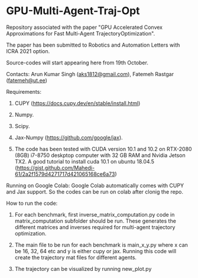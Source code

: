 # GPU-Multi-Agent-Traj-Opt
Repository associated with the paper "GPU Accelerated Convex Approximations for Fast Multi-Agent TrajectoryOptimization". 

The paper has been submitted to Robotics and Automation Letters with ICRA 2021 option.

Source-codes will start appearing here from 19th October. 

Contacts: Arun Kumar Singh (aks1812@gmail.com), Fatemeh Rastgar (fatemeh@ut.ee)

Requirements:

1. CUPY (https://docs.cupy.dev/en/stable/install.html)

2. Numpy.

3. Scipy.

4. Jax-Numpy (https://github.com/google/jax).

5. The code has been tested with CUDA version 10.1 and 10.2 on RTX-2080 (8GB) i7-8750 deskptop computer with 32 GB RAM and Nvidia Jetson TX2. A good tutorial to install cuda 10.1 on ubuntu 18.04.5 (https://gist.github.com/Mahedi-61/2a2f1579d4271717d421065168ce6a73)


Running on Google Colab:
Google Colab automatically comes with CUPY and Jax support. So the codes can be run on colab after clonig the repo.


How to run the code:

1. For each benchmark, first inverse_matrix_computation.py code in matrix_computation subfolder should be run. These generates the different matrices and inverses required for multi-agent trajectory optimization.

2. The main file to be run for each benchmark is main_x_y.py where x can be 16, 32, 64 etc and y is either cupy or jax. Running this code will create the trajectory mat files for different agents.

3. The trajectory can be visualized by running new_plot.py








